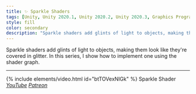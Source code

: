 ```yaml
---
title: ✨ Sparkle Shaders
tags: [Unity, Unity 2020.1, Unity 2020.2, Unity 2020.3, Graphics Programming, URP, Shader Graph, Shader]
style: fill
color: secondary 
description: "Sparkle shaders add glints of light to objects, making them look like they're covered in glitter."
---
```


Sparkle shaders add glints of light to objects, making them look like they're covered in glitter. In this series, I show how to implement one using the shader graph.

***

{% include elements/video.html id="btTOVexNIGk" %}
Sparkle Shader *[YouTube](https://youtu.be/btTOVexNIGk) [Patreon](https://www.patreon.com/posts/files-sparkle-46977243)* 